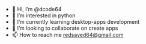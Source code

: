 - 👋 Hi, I’m @dcode64
- 👀 I’m interested in python
- 🌱 I’m currently learning desktop-apps development
- 💞️ I’m looking to collaborate on create apps
- 📫 How to reach me redsayed64@gmail.com
<!---![image](https://github.com/dcode64/dcode64/assets/104268842/c9478e76-084d-4ea5-bcb9-b794ec4aed23)

<!---
dcode64/dcode64 is a ✨ particular ✨ repository because its `README.md` (this file) appears on your GitHub profile.
You can click the Preview link to take a look at your changes.
--->
